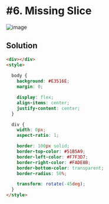 # #6. Missing Slice
![image](https://user-images.githubusercontent.com/88684972/186257766-759995a8-07f8-4275-a83b-bc3833d2dc54.png)

## Solution
```html
<div></div>
<style>
  
  body {
    background: #E3516E;
    margin: 0;

    display: flex;
    align-items: center;
    justify-content: center;
  }

  div {
    width: 0px;
    aspect-ratio: 1;

    border: 100px solid;
    border-top-color: #51B5A9;
    border-left-color: #F7F3D7;
    border-right-color: #FADE8B;
    border-bottom-color: transparent;
    border-radius: 50%;

    transform: rotate(-45deg);
  }
</style>
```
